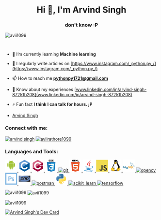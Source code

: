 <h1 align="center">Hi 👋, I'm Arvind Singh</h1>
<h3 align="center">don't know :P</h3>

<p align="left"> <img src="https://komarev.com/ghpvc/?username=avii1099&label=Profile%20views&color=0e75b6&style=flat" alt="avii1099" /> </p>

<p align="left"> <a href="https://twitter.com/" target="blank"><img src="https://img.shields.io/twitter/follow/?logo=twitter&style=for-the-badge" alt="" /></a> </p>

- 🌱 I’m currently learning **Machine learning**

- 📝 I regularly write articles on [https://www.instagram.com/_python.py_/](https://www.instagram.com/_python.py_/)

- 📫 How to reach me **pythonpy1721@gmail.com**

- 📄 Know about my experiences [www.linkedin.com/in/arvind-singh-87251b208](www.linkedin.com/in/arvind-singh-87251b208)

- ⚡ Fun fact **I think I can talk for hours. ;P**
- <div class="LI-profile-badge"  data-version="v1" data-size="medium" data-locale="en_US" data-type="vertical" data-theme="dark" data-vanity="arvind-singh-87251b208"><a class="LI-simple-link" href='https://in.linkedin.com/in/arvind-singh-87251b208?trk=profile-badge'>Arvind Singh</a></div>

<h3 align="left">Connect with me:</h3>
<p align="left">
<a href="www.linkedin.com/in/arvind-singh-87251b208" target="blank"><img align="center" src="https://cdn.jsdelivr.net/npm/simple-icons@3.0.1/icons/linkedin.svg" alt="arvind singh" height="30" width="40" /></a>
<a href="https://www.hackerrank.com/aviirathore1099" target="blank"><img align="center" src="https://cdn.jsdelivr.net/npm/simple-icons@3.0.1/icons/hackerrank.svg" alt="aviirathore1099" height="30" width="40" /></a>
</p>

<h3 align="left">Languages and Tools:</h3>
<p align="left"> <a href="https://developer.android.com" target="_blank"> <img src="https://raw.githubusercontent.com/devicons/devicon/master/icons/android/android-original-wordmark.svg" alt="android" width="40" height="40"/> </a> <a href="https://www.cprogramming.com/" target="_blank"> <img src="https://raw.githubusercontent.com/devicons/devicon/master/icons/c/c-original.svg" alt="c" width="40" height="40"/> </a> <a href="https://www.w3schools.com/cpp/" target="_blank"> <img src="https://raw.githubusercontent.com/devicons/devicon/master/icons/cplusplus/cplusplus-original.svg" alt="cplusplus" width="40" height="40"/> </a> <a href="https://www.w3schools.com/css/" target="_blank"> <img src="https://raw.githubusercontent.com/devicons/devicon/master/icons/css3/css3-original-wordmark.svg" alt="css3" width="40" height="40"/> </a> <a href="https://git-scm.com/" target="_blank"> <img src="https://www.vectorlogo.zone/logos/git-scm/git-scm-icon.svg" alt="git" width="40" height="40"/> </a> <a href="https://www.w3.org/html/" target="_blank"> <img src="https://raw.githubusercontent.com/devicons/devicon/master/icons/html5/html5-original-wordmark.svg" alt="html5" width="40" height="40"/> </a> <a href="https://www.java.com" target="_blank"> <img src="https://raw.githubusercontent.com/devicons/devicon/master/icons/java/java-original.svg" alt="java" width="40" height="40"/> </a> <a href="https://developer.mozilla.org/en-US/docs/Web/JavaScript" target="_blank"> <img src="https://raw.githubusercontent.com/devicons/devicon/master/icons/javascript/javascript-original.svg" alt="javascript" width="40" height="40"/> </a> <a href="https://www.linux.org/" target="_blank"> <img src="https://raw.githubusercontent.com/devicons/devicon/master/icons/linux/linux-original.svg" alt="linux" width="40" height="40"/> </a> <a href="https://www.mysql.com/" target="_blank"> <img src="https://raw.githubusercontent.com/devicons/devicon/master/icons/mysql/mysql-original-wordmark.svg" alt="mysql" width="40" height="40"/> </a> <a href="https://opencv.org/" target="_blank"> <img src="https://www.vectorlogo.zone/logos/opencv/opencv-icon.svg" alt="opencv" width="40" height="40"/> </a> <a href="https://www.photoshop.com/en" target="_blank"> <img src="https://raw.githubusercontent.com/devicons/devicon/master/icons/photoshop/photoshop-line.svg" alt="photoshop" width="40" height="40"/> </a> <a href="https://www.php.net" target="_blank"> <img src="https://raw.githubusercontent.com/devicons/devicon/master/icons/php/php-original.svg" alt="php" width="40" height="40"/> </a> <a href="https://postman.com" target="_blank"> <img src="https://www.vectorlogo.zone/logos/getpostman/getpostman-icon.svg" alt="postman" width="40" height="40"/> </a> <a href="https://www.python.org" target="_blank"> <img src="https://raw.githubusercontent.com/devicons/devicon/master/icons/python/python-original.svg" alt="python" width="40" height="40"/> </a> <a href="https://scikit-learn.org/" target="_blank"> <img src="https://upload.wikimedia.org/wikipedia/commons/0/05/Scikit_learn_logo_small.svg" alt="scikit_learn" width="40" height="40"/> </a> <a href="https://www.tensorflow.org" target="_blank"> <img src="https://www.vectorlogo.zone/logos/tensorflow/tensorflow-icon.svg" alt="tensorflow" width="40" height="40"/> </a> </p>

<p><img align="left" src="https://github-readme-stats.vercel.app/api/top-langs?username=avii1099&show_icons=true&locale=en&layout=compact" alt="avii1099" /></p>

<p>&nbsp;<img align="center" src="https://github-readme-stats.vercel.app/api?username=avii1099&show_icons=true&locale=en" alt="avii1099" /></p>

<p><img align="center" src="https://github-readme-streak-stats.herokuapp.com/?user=avii1099&" alt="avii1099" /></p>

<a href="https://app.daily.dev/Avii1099"><img src="https://api.daily.dev/devcards/3248ce48acd64117a5f10d4b0f599ab3.png?r=z2j" width="400" alt="Arvind Singh's Dev Card"/></a>
